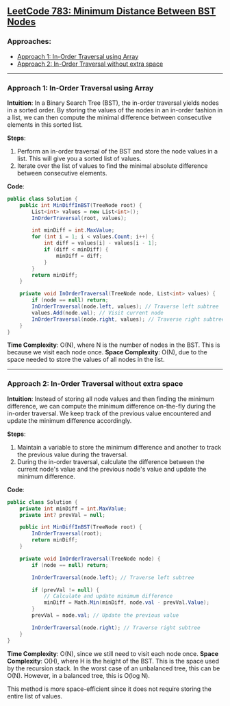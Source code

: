## [LeetCode 783: Minimum Distance Between BST Nodes](https://leetcode.com/problems/minimum-distance-between-bst-nodes/)

### Approaches:
- [Approach 1: In-Order Traversal using Array](#approach-1-in-order-traversal-using-array)
- [Approach 2: In-Order Traversal without extra space](#approach-2-in-order-traversal-without-extra-space)

---

### Approach 1: In-Order Traversal using Array

**Intuition**:
In a Binary Search Tree (BST), the in-order traversal yields nodes in a sorted order. By storing the values of the nodes in an in-order fashion in a list, we can then compute the minimal difference between consecutive elements in this sorted list.

**Steps**:
1. Perform an in-order traversal of the BST and store the node values in a list. This will give you a sorted list of values.
2. Iterate over the list of values to find the minimal absolute difference between consecutive elements.

**Code**:
```csharp
public class Solution {
    public int MinDiffInBST(TreeNode root) {
        List<int> values = new List<int>();
        InOrderTraversal(root, values);

        int minDiff = int.MaxValue;
        for (int i = 1; i < values.Count; i++) {
            int diff = values[i] - values[i - 1];
            if (diff < minDiff) {
                minDiff = diff;
            }
        }
        return minDiff;
    }

    private void InOrderTraversal(TreeNode node, List<int> values) {
        if (node == null) return;
        InOrderTraversal(node.left, values); // Traverse left subtree
        values.Add(node.val); // Visit current node
        InOrderTraversal(node.right, values); // Traverse right subtree
    }
}
```

**Time Complexity**: O(N), where N is the number of nodes in the BST. This is because we visit each node once.
**Space Complexity**: O(N), due to the space needed to store the values of all nodes in the list.

---

### Approach 2: In-Order Traversal without extra space

**Intuition**:
Instead of storing all node values and then finding the minimum difference, we can compute the minimum difference on-the-fly during the in-order traversal. We keep track of the previous value encountered and update the minimum difference accordingly.

**Steps**:
1. Maintain a variable to store the minimum difference and another to track the previous value during the traversal.
2. During the in-order traversal, calculate the difference between the current node's value and the previous node's value and update the minimum difference.

**Code**:
```csharp
public class Solution {
    private int minDiff = int.MaxValue;
    private int? prevVal = null;

    public int MinDiffInBST(TreeNode root) {
        InOrderTraversal(root);
        return minDiff;
    }

    private void InOrderTraversal(TreeNode node) {
        if (node == null) return;

        InOrderTraversal(node.left); // Traverse left subtree

        if (prevVal != null) {
            // Calculate and update minimum difference
            minDiff = Math.Min(minDiff, node.val - prevVal.Value);
        }
        prevVal = node.val; // Update the previous value

        InOrderTraversal(node.right); // Traverse right subtree
    }
}
```

**Time Complexity**: O(N), since we still need to visit each node once.
**Space Complexity**: O(H), where H is the height of the BST. This is the space used by the recursion stack. In the worst case of an unbalanced tree, this can be O(N). However, in a balanced tree, this is O(log N). 

This method is more space-efficient since it does not require storing the entire list of values.

